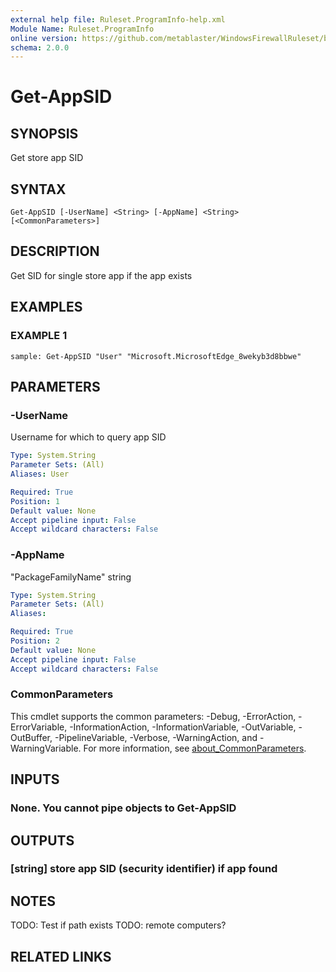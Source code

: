 ```yaml
---
external help file: Ruleset.ProgramInfo-help.xml
Module Name: Ruleset.ProgramInfo
online version: https://github.com/metablaster/WindowsFirewallRuleset/blob/master/Modules/Ruleset.ProgramInfo/Help/en-US/Get-AppSID.md
schema: 2.0.0
---
```


# Get-AppSID

## SYNOPSIS

Get store app SID

## SYNTAX

```none
Get-AppSID [-UserName] <String> [-AppName] <String> [<CommonParameters>]
```

## DESCRIPTION

Get SID for single store app if the app exists

## EXAMPLES

### EXAMPLE 1

```none
sample: Get-AppSID "User" "Microsoft.MicrosoftEdge_8wekyb3d8bbwe"
```

## PARAMETERS

### -UserName

Username for which to query app SID

```yaml
Type: System.String
Parameter Sets: (All)
Aliases: User

Required: True
Position: 1
Default value: None
Accept pipeline input: False
Accept wildcard characters: False
```

### -AppName

"PackageFamilyName" string

```yaml
Type: System.String
Parameter Sets: (All)
Aliases:

Required: True
Position: 2
Default value: None
Accept pipeline input: False
Accept wildcard characters: False
```

### CommonParameters

This cmdlet supports the common parameters: -Debug, -ErrorAction, -ErrorVariable, -InformationAction, -InformationVariable, -OutVariable, -OutBuffer, -PipelineVariable, -Verbose, -WarningAction, and -WarningVariable. For more information, see [about_CommonParameters](http://go.microsoft.com/fwlink/?LinkID=113216).

## INPUTS

### None. You cannot pipe objects to Get-AppSID

## OUTPUTS

### [string] store app SID (security identifier) if app found

## NOTES

TODO: Test if path exists
TODO: remote computers?

## RELATED LINKS
